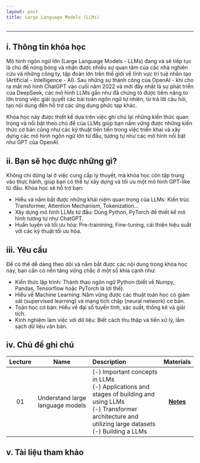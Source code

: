 ```yaml
---
layout: post
title: Large Language Models (LLMs)
---
```


---

## i. Thông tin khóa học
Mô hình ngôn ngữ lớn (Large Language Models - LLMs) đang và sẽ tiếp tục là chủ đề nóng bỏng và nhận được nhiều sự quan tâm của các nhà nghiên cứu và những công ty, tập đoàn lớn trên thế giới về lĩnh vực trí tuệ nhân tạo (Artificial - Intelligence - AI). Sau những sự thành công của OpenAI - khi cho ra mắt mô hình ChatGPT vào cuối năm 2022 và mới đây nhất là sự phát triển của DeepSeek, các mô hình LLMs gần như đã chứng tỏ được tiềm năng to lớn trong việc giải quyết các bài toán ngôn ngữ tự nhiên, từ trả lời câu hỏi, tạo nội dung đến hỗ trợ các ứng dụng phức tạp khác.

Khóa học này được thiết kế dựa trên việc ghi chú lại những kiến thức quan trọng và nổi bật theo chủ đề của LLMs giúp bạn nắm vững được những kiến thức cơ bản cũng như các kỹ thuật tiên tiến trong việc triển khai và xây dựng các mô hình ngôn ngữ lớn từ đầu, tương tự như các mô hình nổi bật như GPT của OpenAI. 

## ii. Bạn sẽ học được những gì?
Không chỉ dừng lại ở việc cung cấp lý thuyết, mà khóa học còn tập trung vào thực hành, giúp bạn có thể tự xây dựng và tối ưu một mô hình GPT-like từ đầu. Khóa học sẽ hỗ trợ bạn:

+ Hiểu và nắm bắt được những khái niệm quan trọng của LLMs: Kiến trúc Transformer, Attention Mechanism, Tokenization...
+ Xây dựng mô hình LLMs từ đầu: Dùng Python, PyTorch để thiết kể mô hình tương tự như ChatGPT.
+ Huấn luyện và tối ưu hóa: Pre-trainining, Fine-tuning, cải thiện hiệu suất với các kỹ thuật tối ưu hóa.

## iii. Yêu cầu
Để có thể dễ dàng theo dõi và nắm bắt được các nội dung trong khóa học này, bạn cần có nền tảng vững chắc ở một số khía cạnh như:

+ Kiến thức lập trình: Thành thạo ngôn ngữ Python (biết về Numpy, Pandas, Tensorflow hoặc PyTorch là lợi thế).
+ Hiểu về Machine Learning: Nắm vững được các thuật toán học có giám sát (supervised learning) và mạng tích chập (neural network) cơ bản.
+ Toán học cơ bản: Hiểu về đại số tuyến tính, xác suất, thống kê và giải tích.
+ Kinh nghiệm làm việc với dữ liệu: Biết cách thu thập và tiền xử lý, lằm sạch dữ liệu văn bản. 

## iv. Chủ đề ghi chú

| Lecture | Name | Description | Materials |
| :-----: | :--: | :---------- | :-------: |
|   01    |  Understand large language models  | (-) Important concepts in LLMs <br> (-) Applications and stages of building and using LLMs <br> (-) Transformer architecture and utilizing large datasets <br> (-) Building a LLMs | [**Notes**](chapter01/) | 


## v. Tài liệu tham khảo



